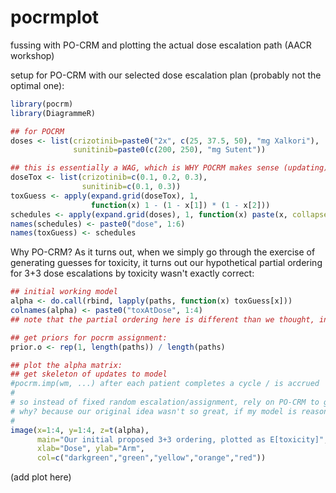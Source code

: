 # pocrmplot
fussing with PO-CRM and plotting the actual dose escalation path (AACR workshop)

setup for PO-CRM with our selected dose escalation plan (probably not the optimal one):

```R 
library(pocrm)
library(DiagrammeR)

## for POCRM 
doses <- list(crizotinib=paste0("2x", c(25, 37.5, 50), "mg Xalkori"),
              sunitinib=paste0(c(200, 250), "mg Sutent"))

## this is essentially a WAG, which is WHY POCRM makes sense (updating)
doseTox <- list(crizotinib=c(0.1, 0.2, 0.3),
                sunitinib=c(0.1, 0.3))
toxGuess <- apply(expand.grid(doseTox), 1,
                  function(x) 1 - (1 - x[1]) * (1 - x[2]))
schedules <- apply(expand.grid(doses), 1, function(x) paste(x, collapse=" + "))
names(schedules) <- paste0("dose", 1:6)
names(toxGuess) <- schedules
```

Why PO-CRM?  As it turns out, when we simply go through the exercise of generating guesses for toxicity, it turns out our hypothetical partial ordering for 3+3 dose escalations by toxicity wasn't exactly correct:

```R
## initial working model 
alpha <- do.call(rbind, lapply(paths, function(x) toxGuess[x]))
colnames(alpha) <- paste0("toxAtDose", 1:4)
## note that the partial ordering here is different than we thought, in `paths`!

## get priors for pocrm assignment:
prior.o <- rep(1, length(paths)) / length(paths)

## plot the alpha matrix:
## get skeleton of updates to model
#pocrm.imp(wm, ...) after each patient completes a cycle / is accrued 
#
# so instead of fixed random escalation/assignment, rely on PO-CRM to guide dose
# why? because our original idea wasn't so great, if my model is reasonable:
#
image(x=1:4, y=1:4, z=t(alpha),
      main="Our initial proposed 3+3 ordering, plotted as E[toxicity]",
      xlab="Dose", ylab="Arm",
      col=c("darkgreen","green","yellow","orange","red"))
```

(add plot here)
